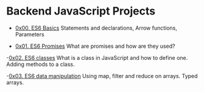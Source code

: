 # Backend JavaScript Projects

- [0x00. ES6 Basics](0x00-ES6_basic)
Statements and declarations,
Arrow functions,
Parameters

- [0x01. ES6 Promises](0x01-ES6_promise)
What are promises and how are they used?

-[0x02. ES6 classes](0x02-ES6_classes)
What is a class in JavaScript and how to define one.
Adding methods to a class.

-[0x03. ES6 data manipulation](0x03-ES6_data_manipulation)
Using map, filter and reduce on arrays.
Typed arrays.
